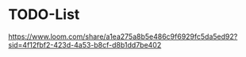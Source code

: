 # TODO-List
https://www.loom.com/share/a1ea275a8b5e486c9f6929fc5da5ed92?sid=4f12fbf2-423d-4a53-b8cf-d8b1dd7be402
